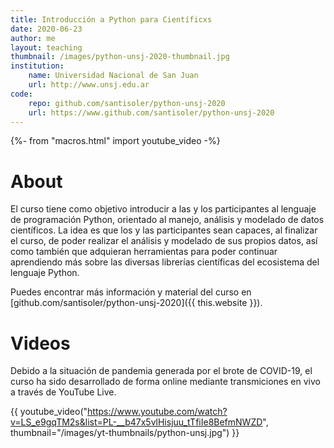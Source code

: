 ```yaml
---
title: Introducción a Python para Científicxs
date: 2020-06-23
author: me
layout: teaching
thumbnail: /images/python-unsj-2020-thumbnail.jpg
institution:
    name: Universidad Nacional de San Juan
    url: http://www.unsj.edu.ar
code:
    repo: github.com/santisoler/python-unsj-2020
    url: https://www.github.com/santisoler/python-unsj-2020
---
```

{%- from "macros.html" import youtube_video -%}

# About

El curso tiene como objetivo introducir a las y los participantes al lenguaje
de programación Python, orientado al manejo, análisis y modelado de datos
científicos. La idea es que los y las participantes sean capaces, al finalizar
el curso, de poder realizar el análisis y modelado de sus propios datos, así
como también que adquieran herramientas para poder continuar aprendiendo más
sobre las diversas librerías científicas del ecosistema del lenguaje Python.


Puedes encontrar más información y material del curso en
[github.com/santisoler/python-unsj-2020]({{ this.website }}).

# Videos

Debido a la situación de pandemia generada por el brote de COVID-19, el curso
ha sido desarrollado de forma online mediante transmiciones en vivo a través de
YouTube Live.


{{ youtube_video("https://www.youtube.com/watch?v=LS_e9gqTM2s&list=PL-__b47x5vlHisjuu_tTfiIe8BefmNWZD", thumbnail="/images/yt-thumbnails/python-unsj.jpg") }}

